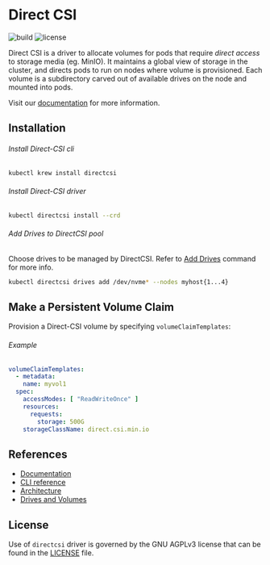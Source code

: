 # Direct CSI 

![build](https://github.com/minio/direct-csi/workflows/Go/badge.svg) ![license](https://img.shields.io/badge/license-AGPL%20V3-blue)

Direct CSI is a driver to allocate volumes for pods that require _direct access_ to storage media (eg. MinIO). It maintains a global view of storage in the cluster, and directs pods to run on nodes where volume is provisioned. Each volume is a subdirectory carved out of available drives on the node and mounted into pods.

Visit our [documentation](https://direct-csi.github.io) for more information.

## Installation

###### Install Direct-CSI cli

```bash
kubectl krew install directcsi
```

###### Install Direct-CSI driver

```bash
kubectl directcsi install --crd 
```

###### Add Drives to DirectCSI pool

Choose drives to be managed by DirectCSI. Refer to [Add Drives](./docs/cli.md#add-drives) command for more info.

```bash
kubectl directcsi drives add /dev/nvme* --nodes myhost{1...4}
```

## Make a Persistent Volume Claim

Provision a Direct-CSI volume by specifying `volumeClaimTemplates`:

###### Example

```yaml
volumeClaimTemplates:
  - metadata:
    name: myvol1
  spec:
    accessModes: [ "ReadWriteOnce" ]
    resources:
      requests:
        storage: 500G
    storageClassName: direct.csi.min.io
```

## References

 - [Documentation](https://direct-csi.github.io)
 - [CLI reference](./docs/cli.md)
 - [Architecture](./docs/arch.md) 
 - [Drives and Volumes](./docs/drives.md)

## License

Use of `directcsi` driver is governed by the GNU AGPLv3 license that can be found in the [LICENSE](./LICENSE) file.
